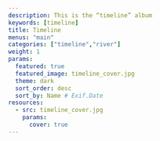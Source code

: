 ```yaml
---
description: This is the “timeline” album
keywords: [timeline]
title: Timeline
menus: "main"
categories: ["timeline","river"]
weight: 1
params:
  featured: true
  featured_image: timeline_cover.jpg
  theme: dark
  sort_order: desc
  sort_by: Name # Exif.Date
resources:
  - src: timeline_cover.jpg
    params:
      cover: true
---
```

